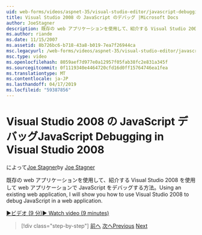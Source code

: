 ```yaml
---
uid: web-forms/videos/aspnet-35/visual-studio-editor/javascript-debugging-in-visual-studio-2008
title: Visual Studio 2008 の JavaScript のデバッグ |Microsoft Docs
author: JoeStagner
description: 既存の web アプリケーションを使用して、紹介する Visual Studio 2008 を使用して web アプリケーションで JavaScript をデバッグする方法。
ms.author: riande
ms.date: 11/15/2007
ms.assetid: 8b726bc6-b718-43a8-b019-7ea7f26944ca
msc.legacyurl: /web-forms/videos/aspnet-35/visual-studio-editor/javascript-debugging-in-visual-studio-2008
msc.type: video
ms.openlocfilehash: 8059aef7d977e0a12957f05fab38fc2e831a345f
ms.sourcegitcommit: 0f1119340e4464720cfd16d0ff15764746ea1fea
ms.translationtype: MT
ms.contentlocale: ja-JP
ms.lasthandoff: 04/17/2019
ms.locfileid: "59387856"
---
```

# <a name="javascript-debugging-in-visual-studio-2008"></a><span data-ttu-id="14add-103">Visual Studio 2008 の JavaScript デバッグ</span><span class="sxs-lookup"><span data-stu-id="14add-103">JavaScript Debugging in Visual Studio 2008</span></span>

<span data-ttu-id="14add-104">によって[Joe Stagner](https://github.com/JoeStagner)</span><span class="sxs-lookup"><span data-stu-id="14add-104">by [Joe Stagner](https://github.com/JoeStagner)</span></span>

<span data-ttu-id="14add-105">既存の web アプリケーションを使用して、紹介する Visual Studio 2008 を使用して web アプリケーションで JavaScript をデバッグする方法。</span><span class="sxs-lookup"><span data-stu-id="14add-105">Using an existing web application, I will show you how to use Visual Studio 2008 to debug JavaScript in a web application.</span></span>

[<span data-ttu-id="14add-106">&#9654;ビデオ (9 分)</span><span class="sxs-lookup"><span data-stu-id="14add-106">&#9654; Watch video (9 minutes)</span></span>](https://channel9.msdn.com/Blogs/ASP-NET-Site-Videos/javascript-debugging-in-visual-studio-2008)

> [!div class="step-by-step"]
> <span data-ttu-id="14add-107">[前へ](javascript-intellisense-support-in-visual-studio-2008.md)
> [次へ](multi-targeting-support-in-visual-studio-2008.md)</span><span class="sxs-lookup"><span data-stu-id="14add-107">[Previous](javascript-intellisense-support-in-visual-studio-2008.md)
[Next](multi-targeting-support-in-visual-studio-2008.md)</span></span>
